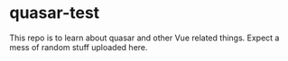 # quasar-test
This repo is to learn about quasar and other Vue related things. Expect a mess of random stuff uploaded here.
